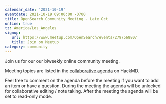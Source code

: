 ```yaml
---
calendar_date: '2021-10-19'
eventdate: 2021-10-19 09:00:00 -0700
title: OpenSearch Community Meeting - Late Oct
online: true
tz: America/Los_Angeles
signup:
   url: https://www.meetup.com/OpenSearch/events/279756880/
   title: Join on Meetup
category: community
---
```


Join us for our our biweekly online community meeting. 

Meeting topics are listed in the [collaborative agenda](https://hackmd.io/hxcU8hxTQkuwg9-qz3Cu7w?both=) on HackMD. 

Feel free to comment on the agenda before the meeting if you want to add an item or have a question. 
During the meeting the agenda will be unlocked for collaborative editing / note taking. After the meeting the agenda will be set to read-only mode. 

      